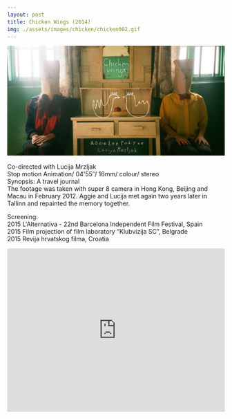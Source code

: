 ```yaml
---
layout: post
title: Chicken Wings (2014)
img: ./assets/images/chicken/chicken002.gif
---
```


<img src="./assets/images/chicken/chicken001.jpg" alt="Muteum poster" width="600px"/>

Co-directed with Lucija Mrzljak  
Stop motion Animation/ 04'55’’/ 16mm/ colour/ stereo  
Synopsis: A travel journal  
The footage was taken with super 8 camera in Hong Kong, Beijing and Macau in February 2012. Aggie and Lucija met again two years later in Tallinn and repainted the memory together.

Screening:  
2015 L'Alternativa - 22nd Barcelona Independent Film Festival, Spain  
2015 Film projection of film laboratory “Klubvizija SC”, Belgrade  
2015 Revija hrvatskog filma, Croatia

<div style="padding:75% 0 0 0;position:relative;"><iframe src="https://player.vimeo.com/video/115212640?h=952ee0e985&title=0&byline=0&portrait=0" style="position:absolute;top:0;left:0;width:100%;height:100%;" frameborder="0" allow="autoplay; fullscreen; picture-in-picture" allowfullscreen></iframe></div><script src="https://player.vimeo.com/api/player.js"></script>
